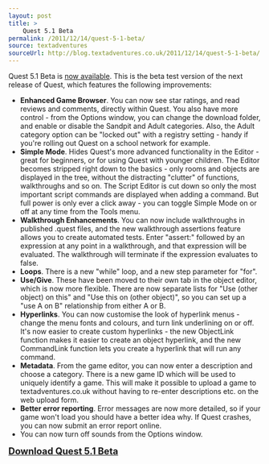 ```yaml
---
layout: post
title: >
    Quest 5.1 Beta
permalink: /2011/12/14/quest-5-1-beta/
source: textadventures
sourceUrl: http://blog.textadventures.co.uk/2011/12/14/quest-5-1-beta/
---
```

Quest 5.1 Beta is <a href="http://www.textadventures.co.uk/quest510beta.exe">now available</a>. This is the beta test version of the next release of Quest, which features the following improvements:
<ul>
	<li><strong>Enhanced Game Browser</strong>. You can now see star ratings, and read reviews and comments, directly within Quest. You also have more control - from the Options window, you can change the download folder, and enable or disable the Sandpit and Adult categories. Also, the Adult category option can be "locked out" with a registry setting - handy if you're rolling out Quest on a school network for example.</li>
	<li><strong>Simple Mode</strong>. Hides Quest's more advanced functionality in the Editor - great for beginners, or for using Quest with younger children. The Editor becomes stripped right down to the basics - only rooms and objects are displayed in the tree, without the distracting "clutter" of functions, walkthroughs and so on. The Script Editor is cut down so only the most important script commands are displayed when adding a command. But full power is only ever a click away - you can toggle Simple Mode on or off at any time from the Tools menu.</li>
	<li><strong>Walkthrough Enhancements</strong>. You can now include walkthroughs in published .quest files, and the new walkthrough assertions feature allows you to create automated tests. Enter "assert:" followed by an expression at any point in a walkthrough, and that expression will be evaluated. The walkthrough will terminate if the expression evaluates to false.</li>
	<li><strong>Loops</strong>. There is a new "while" loop, and a new step parameter for "for".</li>
	<li><strong>Use/Give</strong>. These have been moved to their own tab in the object editor, which is now more flexible. There are now separate lists for "Use (other object) on this" and "Use this on (other object)", so you can set up a "use A on B" relationship from either A or B.</li>
	<li><strong>Hyperlinks</strong>. You can now customise the look of hyperlink menus - change the menu fonts and colours, and turn link underlining on or off. It's now easier to create custom hyperlinks - the new ObjectLink function makes it easier to create an object hyperlink, and the new CommandLink function lets you create a hyperlink that will run any command.</li>
	<li><strong>Metadata</strong>. From the game editor, you can now enter a description and choose a category. There is a new game ID which will be used to uniquely identify a game. This will make it possible to upload a game to textadventures.co.uk without having to re-enter descriptions etc. on the web upload form.</li>
	<li><strong>Better error reporting</strong>. Error messages are now more detailed, so if your game won't load you should have a better idea why. If Quest crashes, you can now submit an error report online.</li>
	<li>You can now turn off sounds from the Options window.</li>
</ul>
<a style="font-size:130%;" href="http://www.textadventures.co.uk/quest510beta.exe"><strong>Download Quest 5.1 Beta</strong></a>